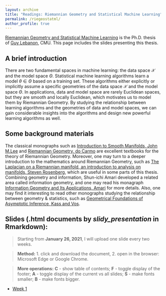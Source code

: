 ```yaml
---
layout: archive
title: "Readings: Riemannian Geometry and Statistical Machine Learning"
permalink: /riegeostatml/
author_profile: true
---
```


[Riemannian Geometry and Statistical Machine Learning](https://www.cs.cmu.edu/~lebanon/pub/thesis/thesis.pdf) is the Ph.D. thesis of [Guy Lebanon](http://theanalysisofdata.com/), CMU. This page includes the slides presenting this thesis. 

## A brief introduction
There are two fundamental spaces in machine learning: the data space $\mathcal{X}$ and the model space $\Theta$. Statistical machine learning algorithms learn a model $\theta\in\Theta$ based on a training set. These algorithms either explicitly or implicitly assume a specific geometries of the data space $\mathcal{X}$ and the model space $\Theta$. In applications, data and model space are rarely Euclidean spaces, but they are smooth and locally Euclidean, which motivates us to model them by Riemannian Geometry. By studying the relationship between learning algorithms and the geometries of data and model spaces, we can gain considerable insights into the algorithms and design new powerful learning algorithms as well.

## Some background materials

The classical monographs such as [Introduction to Smooth Manifolds, John M.Lee](https://link.springer.com/book/10.1007/978-1-4419-9982-5) and [Riemannian Geometry, do Carmo](https://link.springer.com/book/10.1007%2F978-3-642-18855-8) are excellent textbooks for the theory of Riemannian Geometry. Moreover, one may turn to a deeper introduction to the mathematics around Riemannian Geometry, such as [The Laplacian on a Riemannian manifold, an introduction to analysis on manifolds, Steven Rosenberg](https://www.cambridge.org/core/books/laplacian-on-a-riemannian-manifold/56F18C2AB0A765A91892E164079A3B74), which are useful in some parts of this thesis. Combining geometry and information, Shun-ichi Amari developed a related area called information geometry, and one may read his monagraph [Information Geometry and Its Applications, Amari](https://link.springer.com/book/10.1007/978-3-319-97798-0) for more details. Also, one may find it interesting to read other monographs studying the relationship between geometry & statistics, such as [Geometrical Foundations of Asymptotic Inference, Kass and Vos](https://onlinelibrary.wiley.com/doi/book/10.1002/9781118165980).

## Slides (.html documents by *slidy_presentation* in Rmarkdown):
> Starting from **January 26, 2021**, I will upload one slide every two weeks. 

> **Method:** 1. click and download the document, 2. open in the browser: Microsoft Edge or Google Chrome. 

> **More operations:** **C** - show table of contents; **F** - toggle display of the footer; **A** - toggle display of the current vs all slides; **S** - make fonts smaller; **B** - make fonts bigger.

- [Week 1](https://raw.githubusercontent.com/HengchaoChen/HengchaoChen.github.io/master/files/riegeostatml/Week_1.zip)
